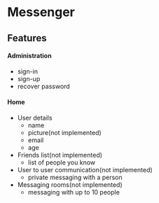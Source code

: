 # Messenger
## Features
#### Administration 
* sign-in 
* sign-up 
* recover password
#### Home
* User details
    * name 
    * picture(not implemented)
    * email
    * age  
* Friends list(not implemented)
    * list of people you know
* User to user communication(not implemented)
    * private messaging with a person
* Messaging rooms(not implemented)
    * messaging with up to 10 people